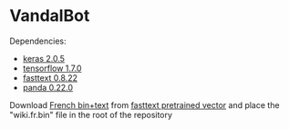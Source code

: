 # VandalBot

Dependencies:

- [keras 2.0.5][1]
- [tensorflow 1.7.0][2]
- [fasttext 0.8.22][3]
- [panda 0.22.0][4]
	
Download [French bin+text][6] from [fasttext pretrained vector][5] and place the "wiki.fr.bin" file in the root of the repository

[1]: https://keras.io/
[2]: https://www.tensorflow.org/
[3]: https://fasttext.cc/
[4]: https://pandas.pydata.org/
[5]: https://github.com/facebookresearch/fastText/blob/master/pretrained-vectors.md
[6]: https://s3-us-west-1.amazonaws.com/fasttext-vectors/wiki.fr.zip

